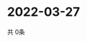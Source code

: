 # 2022-03-27
  共 0条

  <!-- BEGIN -->
  <!-- 最后更新时间Sun Mar 27 2022 12:09:09 GMT+0000 (Coordinated Universal Time) -->
  
  <!-- END -->
  
  